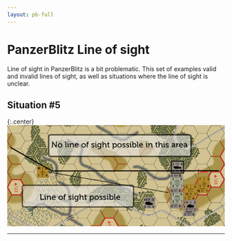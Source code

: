 ```yaml
---
layout: pb-full
---
```


# PanzerBlitz Line of sight

Line of sight in PanzerBlitz is a bit problematic. This set of examples
valid and invalid lines of sight, as well as situations where the line
of sight is unclear.

## Situation #5

{:.center}
![alt text][los]


---

[los]: /images/los-5-1-680x315.png "Line of sight"
